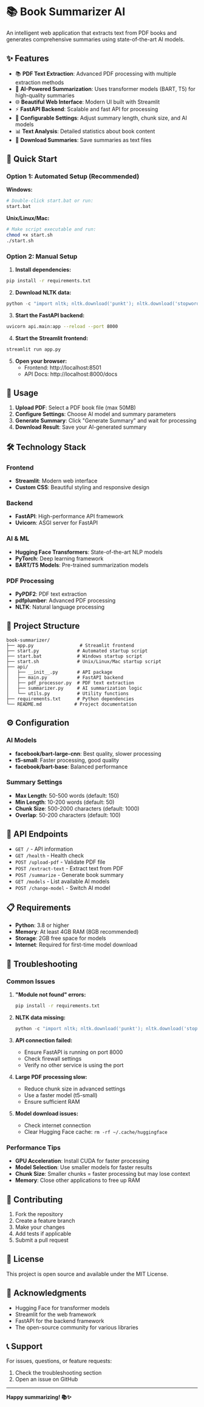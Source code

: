 # 📚 Book Summarizer AI

An intelligent web application that extracts text from PDF books and generates comprehensive summaries using state-of-the-art AI models.

## ✨ Features

- 📚 **PDF Text Extraction**: Advanced PDF processing with multiple extraction methods
- 🤖 **AI-Powered Summarization**: Uses transformer models (BART, T5) for high-quality summaries
- 🌐 **Beautiful Web Interface**: Modern UI built with Streamlit
- ⚡ **FastAPI Backend**: Scalable and fast API for processing
- 📝 **Configurable Settings**: Adjust summary length, chunk size, and AI models
- 📊 **Text Analysis**: Detailed statistics about book content
- 💾 **Download Summaries**: Save summaries as text files

## 🚀 Quick Start

### Option 1: Automated Setup (Recommended)

**Windows:**
```bash
# Double-click start.bat or run:
start.bat
```

**Unix/Linux/Mac:**
```bash
# Make script executable and run:
chmod +x start.sh
./start.sh
```

### Option 2: Manual Setup

1. **Install dependencies:**
```bash
pip install -r requirements.txt
```

2. **Download NLTK data:**
```python
python -c "import nltk; nltk.download('punkt'); nltk.download('stopwords')"
```

3. **Start the FastAPI backend:**
```bash
uvicorn api.main:app --reload --port 8000
```

4. **Start the Streamlit frontend:**
```bash
streamlit run app.py
```

5. **Open your browser:**
   - Frontend: http://localhost:8501
   - API Docs: http://localhost:8000/docs

## 📖 Usage

1. **Upload PDF**: Select a PDF book file (max 50MB)
2. **Configure Settings**: Choose AI model and summary parameters
3. **Generate Summary**: Click "Generate Summary" and wait for processing
4. **Download Result**: Save your AI-generated summary

## 🛠️ Technology Stack

### Frontend
- **Streamlit**: Modern web interface
- **Custom CSS**: Beautiful styling and responsive design

### Backend
- **FastAPI**: High-performance API framework
- **Uvicorn**: ASGI server for FastAPI

### AI & ML
- **Hugging Face Transformers**: State-of-the-art NLP models
- **PyTorch**: Deep learning framework
- **BART/T5 Models**: Pre-trained summarization models

### PDF Processing
- **PyPDF2**: PDF text extraction
- **pdfplumber**: Advanced PDF processing
- **NLTK**: Natural language processing

## 📁 Project Structure

```
book-summarizer/
├── app.py                 # Streamlit frontend
├── start.py              # Automated startup script
├── start.bat             # Windows startup script
├── start.sh              # Unix/Linux/Mac startup script
├── api/
│   ├── __init__.py       # API package
│   ├── main.py           # FastAPI backend
│   ├── pdf_processor.py  # PDF text extraction
│   ├── summarizer.py     # AI summarization logic
│   └── utils.py          # Utility functions
├── requirements.txt      # Python dependencies
└── README.md            # Project documentation
```

## ⚙️ Configuration

### AI Models
- **facebook/bart-large-cnn**: Best quality, slower processing
- **t5-small**: Faster processing, good quality
- **facebook/bart-base**: Balanced performance

### Summary Settings
- **Max Length**: 50-500 words (default: 150)
- **Min Length**: 10-200 words (default: 50)
- **Chunk Size**: 500-2000 characters (default: 1000)
- **Overlap**: 50-200 characters (default: 100)

## 🔧 API Endpoints

- `GET /` - API information
- `GET /health` - Health check
- `POST /upload-pdf` - Validate PDF file
- `POST /extract-text` - Extract text from PDF
- `POST /summarize` - Generate book summary
- `GET /models` - List available AI models
- `POST /change-model` - Switch AI model

## 📋 Requirements

- **Python**: 3.8 or higher
- **Memory**: At least 4GB RAM (8GB recommended)
- **Storage**: 2GB free space for models
- **Internet**: Required for first-time model download

## 🐛 Troubleshooting

### Common Issues

1. **"Module not found" errors:**
   ```bash
   pip install -r requirements.txt
   ```

2. **NLTK data missing:**
   ```python
   python -c "import nltk; nltk.download('punkt'); nltk.download('stopwords')"
   ```

3. **API connection failed:**
   - Ensure FastAPI is running on port 8000
   - Check firewall settings
   - Verify no other service is using the port

4. **Large PDF processing slow:**
   - Reduce chunk size in advanced settings
   - Use a faster model (t5-small)
   - Ensure sufficient RAM

5. **Model download issues:**
   - Check internet connection
   - Clear Hugging Face cache: `rm -rf ~/.cache/huggingface`

### Performance Tips

- **GPU Acceleration**: Install CUDA for faster processing
- **Model Selection**: Use smaller models for faster results
- **Chunk Size**: Smaller chunks = faster processing but may lose context
- **Memory**: Close other applications to free up RAM

## 🤝 Contributing

1. Fork the repository
2. Create a feature branch
3. Make your changes
4. Add tests if applicable
5. Submit a pull request

## 📄 License

This project is open source and available under the MIT License.

## 🙏 Acknowledgments

- Hugging Face for transformer models
- Streamlit for the web framework
- FastAPI for the backend framework
- The open-source community for various libraries

## 📞 Support

For issues, questions, or feature requests:
1. Check the troubleshooting section
2. Open an issue on GitHub

---

**Happy summarizing! 📚✨** 
